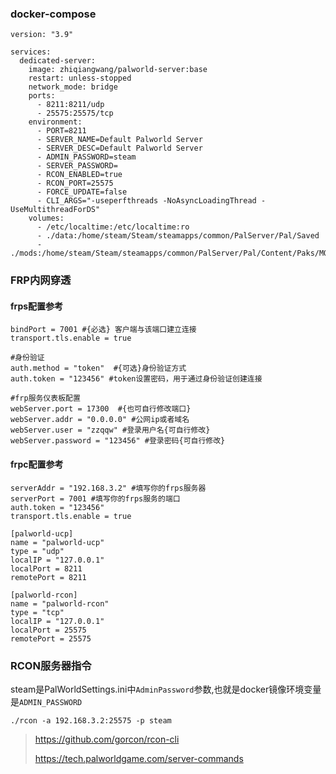 ### docker-compose 

~~~
version: "3.9"

services:
  dedicated-server:
    image: zhiqiangwang/palworld-server:base
    restart: unless-stopped
    network_mode: bridge
    ports:
      - 8211:8211/udp
      - 25575:25575/tcp
    environment:
      - PORT=8211
      - SERVER_NAME=Default Palworld Server
      - SERVER_DESC=Default Palworld Server
      - ADMIN_PASSWORD=steam
      - SERVER_PASSWORD=
      - RCON_ENABLED=true
      - RCON_PORT=25575
      - FORCE_UPDATE=false
      - CLI_ARGS="-useperfthreads -NoAsyncLoadingThread -UseMultithreadForDS"
    volumes:
      - /etc/localtime:/etc/localtime:ro
      - ./data:/home/steam/Steam/steamapps/common/PalServer/Pal/Saved
      - ./mods:/home/steam/Steam/steamapps/common/PalServer/Pal/Content/Paks/MOD
~~~

### FRP内网穿透

#### frps配置参考

~~~
bindPort = 7001 #{必选} 客户端与该端口建立连接
transport.tls.enable = true

#身份验证
auth.method = "token"  #{可选}身份验证方式
auth.token = "123456" #token设置密码，用于通过身份验证创建连接

#frp服务仪表板配置
webServer.port = 17300  #{也可自行修改端口}
webServer.addr = "0.0.0.0" #公网ip或者域名
webServer.user = "zzqqw" #登录用户名{可自行修改}
webServer.password = "123456" #登录密码{可自行修改}
~~~

#### frpc配置参考

~~~
serverAddr = "192.168.3.2" #填写你的frps服务器
serverPort = 7001 #填写你的frps服务的端口
auth.token = "123456"
transport.tls.enable = true

[palworld-ucp]
name = "palworld-ucp"
type = "udp"
localIP = "127.0.0.1"
localPort = 8211
remotePort = 8211

[palworld-rcon]
name = "palworld-rcon"
type = "tcp"
localIP = "127.0.0.1"
localPort = 25575
remotePort = 25575
~~~

### RCON服务器指令

steam是PalWorldSettings.ini中`AdminPassword`参数,也就是docker镜像环境变量是`ADMIN_PASSWORD`

~~~
./rcon -a 192.168.3.2:25575 -p steam
~~~

> https://github.com/gorcon/rcon-cli
>
> https://tech.palworldgame.com/server-commands 
